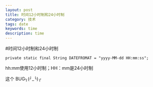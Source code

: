 ```yaml
---
layout: post
title: 时间12小时制和24小时制
category: 技术
tags: date
keywords: time
description: time
---
```

#时间12小时制和24小时制

```
private static final String DATEFROMAT = "yyyy-MM-dd HH:mm:ss";
```

hh:mm使用12小时制；HH：mm是24小时制



这个 BUG╮(╯_╰)╭

